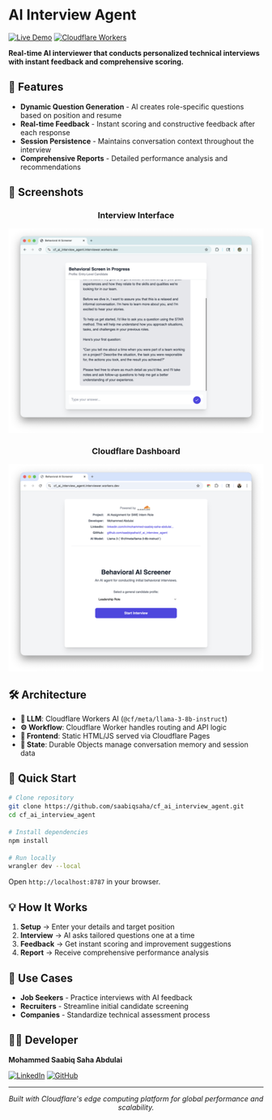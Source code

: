 # AI Interview Agent

[![Live Demo](https://img.shields.io/badge/🚀_Live_Demo-Try_Now-blue?style=for-the-badge)](https://cf_ai_interview_agent.interviewer.workers.dev)
[![Cloudflare Workers](https://img.shields.io/badge/Cloudflare-Workers-orange?style=flat&logo=cloudflare)](https://workers.cloudflare.com)

**Real-time AI interviewer that conducts personalized technical interviews with instant feedback and comprehensive scoring.**

## 🎯 Features

- **Dynamic Question Generation** - AI creates role-specific questions based on position and resume
- **Real-time Feedback** - Instant scoring and constructive feedback after each response
- **Session Persistence** - Maintains conversation context throughout the interview
- **Comprehensive Reports** - Detailed performance analysis and recommendations

## 📸 Screenshots

<div align="center">

### Interview Interface
![Interview Chat](public/cloud_chat.png)

### Cloudflare Dashboard
![Cloudflare Integration](public/cloudflare.png)

</div>

## 🛠️ Architecture

- **🧠 LLM**: Cloudflare Workers AI (`@cf/meta/llama-3-8b-instruct`)
- **⚙️ Workflow**: Cloudflare Worker handles routing and API logic
- **💬 Frontend**: Static HTML/JS served via Cloudflare Pages
- **💾 State**: Durable Objects manage conversation memory and session data

## 🚀 Quick Start

```bash
# Clone repository
git clone https://github.com/saabiqsaha/cf_ai_interview_agent.git
cd cf_ai_interview_agent

# Install dependencies
npm install

# Run locally
wrangler dev --local
```

Open `http://localhost:8787` in your browser.

## 💡 How It Works

1. **Setup** → Enter your details and target position
2. **Interview** → AI asks tailored questions one at a time
3. **Feedback** → Get instant scoring and improvement suggestions
4. **Report** → Receive comprehensive performance analysis

## 🎯 Use Cases

- **Job Seekers** - Practice interviews with AI feedback
- **Recruiters** - Streamline initial candidate screening
- **Companies** - Standardize technical assessment process

## 👨‍💻 Developer

**Mohammed Saabiq Saha Abdulai**

[![LinkedIn](https://img.shields.io/badge/LinkedIn-Connect-0077B5?logo=linkedin)](https://www.linkedin.com/in/mohammed-saabiq-saha-abdulai-099b00257/)
[![GitHub](https://img.shields.io/badge/GitHub-Follow-181717?logo=github)](https://github.com/saabiqsaha)

---

<div align="center">
<i>Built with Cloudflare's edge computing platform for global performance and scalability.</i>
</div>
